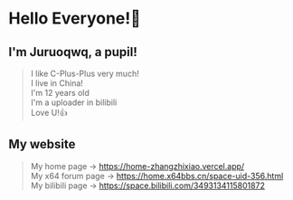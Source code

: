 # Hello Everyone!🤞
## I'm Juruoqwq, a pupil!
> I like C-Plus-Plus very much!   
> I live in China!   
> I'm 12 years old   
> I'm a uploader in bilibili       
> Love U!👍
## My website
> My home page -> https://home-zhangzhixiao.vercel.app/   
> My x64 forum page -> https://home.x64bbs.cn/space-uid-356.html   
> My bilibili page -> https://space.bilibili.com/3493134115801872   
